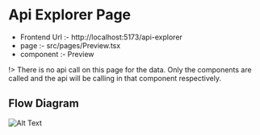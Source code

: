 # Api Explorer Page

- Frontend Url :- http://localhost:5173/api-explorer
- page :- src/pages/Preview.tsx
- component :- Preview

!> There is no api call on this page for the data. Only the components are called and the api will be calling in that component respectively.

## Flow Diagram
![Alt Text](./DashboardPage.webp)     